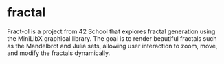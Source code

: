 # fractal

Fract-ol is a project from 42 School that explores fractal generation using the MiniLibX graphical library. The goal is to render beautiful fractals such as the Mandelbrot and Julia sets, allowing user interaction to zoom, move, and modify the fractals dynamically.
